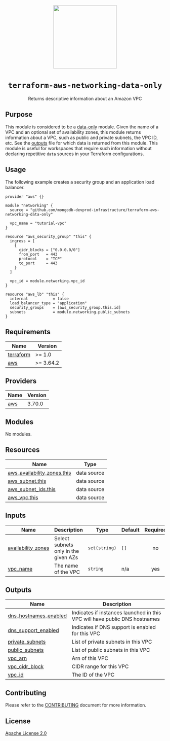 <div align="center">
  <a href="https://github.com/mongodb-devprod-infrastructure/terraform-aws-networking-data-only">
    <img src="https://user-images.githubusercontent.com/2184329/145092072-d669fd86-de77-427e-aa78-7bc14e0bf531.png" width="200">
  </a>
  <h1>
    <code>terraform-aws-networking-data-only</code>
  </h1>
  <p>Returns descriptive information about an Amazon VPC</p>
</div>

## Purpose

This module is considered to be a [data-only](https://www.terraform.io/docs/language/modules/develop/composition.html#data-only-modules) module. Given the name of a VPC and an optional set of availability zones, this module returns information about a VPC, such as public and private subnets, the VPC ID, etc. See the [outputs](outputs.tf) file for which data is returned from this module. This module is useful for workspaces that require such information without declaring repetitive `data` sources in your Terraform configurations.

## Usage

The following example creates a security group and an application load balancer.

```hcl
provider "aws" {}

module "networking" {
  source = "github.com/mongodb-devprod-infrastructure/terraform-aws-networking-data-only"

  vpc_name = "tutorial-vpc"
}

resource "aws_security_group" "this" {
  ingress = [
    {
      cidr_blocks = ["0.0.0.0/0"]
      from_port   = 443
      protocol    = "TCP"
      to_port     = 443
    }
  ]

  vpc_id = module.networking.vpc_id
}

resource "aws_lb" "this" {
  internal           = false
  load_balancer_type = "application"
  security_groups    = [aws_security_group.this.id]
  subnets            = module.networking.public_subnets
}
```

<!-- BEGIN_TF_DOCS -->

## Requirements

| Name                                                                     | Version   |
| ------------------------------------------------------------------------ | --------- |
| <a name="requirement_terraform"></a> [terraform](#requirement_terraform) | >= 1.0    |
| <a name="requirement_aws"></a> [aws](#requirement_aws)                   | >= 3.64.2 |

## Providers

| Name                                             | Version |
| ------------------------------------------------ | ------- |
| <a name="provider_aws"></a> [aws](#provider_aws) | 3.70.0  |

## Modules

No modules.

## Resources

| Name                                                                                                                             | Type        |
| -------------------------------------------------------------------------------------------------------------------------------- | ----------- |
| [aws_availability_zones.this](https://registry.terraform.io/providers/hashicorp/aws/latest/docs/data-sources/availability_zones) | data source |
| [aws_subnet.this](https://registry.terraform.io/providers/hashicorp/aws/latest/docs/data-sources/subnet)                         | data source |
| [aws_subnet_ids.this](https://registry.terraform.io/providers/hashicorp/aws/latest/docs/data-sources/subnet_ids)                 | data source |
| [aws_vpc.this](https://registry.terraform.io/providers/hashicorp/aws/latest/docs/data-sources/vpc)                               | data source |

## Inputs

| Name                                                                                    | Description                          | Type          | Default | Required |
| --------------------------------------------------------------------------------------- | ------------------------------------ | ------------- | ------- | :------: |
| <a name="input_availability_zones"></a> [availability_zones](#input_availability_zones) | Select subnets only in the given AZs | `set(string)` | `[]`    |    no    |
| <a name="input_vpc_name"></a> [vpc_name](#input_vpc_name)                               | The name of the VPC                  | `string`      | n/a     |   yes    |

## Outputs

| Name                                                                                               | Description                                                                |
| -------------------------------------------------------------------------------------------------- | -------------------------------------------------------------------------- |
| <a name="output_dns_hostnames_enabled"></a> [dns_hostnames_enabled](#output_dns_hostnames_enabled) | Indicates if instances launched in this VPC will have public DNS hostnames |
| <a name="output_dns_support_enabled"></a> [dns_support_enabled](#output_dns_support_enabled)       | Indicates if DNS support is enabled for this VPC                           |
| <a name="output_private_subnets"></a> [private_subnets](#output_private_subnets)                   | List of private subnets in this VPC                                        |
| <a name="output_public_subnets"></a> [public_subnets](#output_public_subnets)                      | List of public subnets in this VPC                                         |
| <a name="output_vpc_arn"></a> [vpc_arn](#output_vpc_arn)                                           | Arn of this VPC                                                            |
| <a name="output_vpc_cidr_block"></a> [vpc_cidr_block](#output_vpc_cidr_block)                      | CIDR range for this VPC                                                    |
| <a name="output_vpc_id"></a> [vpc_id](#output_vpc_id)                                              | The ID of the VPC                                                          |

<!-- END_TF_DOCS -->

## Contributing

Please refer to the [CONTRIBUTING](docs/CONTRIBUTING.md) document for more information.

## License

[Apache License 2.0](LICENSE)

